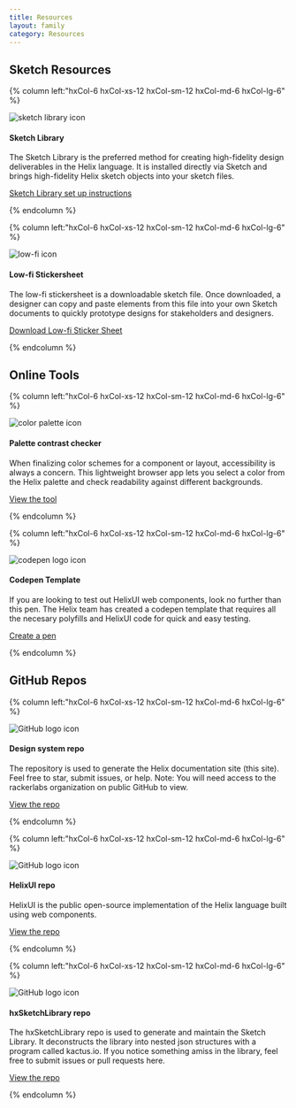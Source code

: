 ```yaml
---
title: Resources
layout: family
category: Resources
---
```


<section class="static-section" markdown="1">

## Sketch Resources

<div class="hxRow"  markdown="1">

{% column left:"hxCol-6 hxCol-xs-12 hxCol-sm-12 hxCol-md-6 hxCol-lg-6" %}

<div class="resource-card">
  <div class="icon"><img src="{{site.baseurl}}/assets/images/sketch-library.svg" alt="sketch library icon"/>
    <h4>Sketch Library</h4>
  </div>
    <p>The Sketch Library is the preferred method for creating high-fidelity design deliverables in the Helix language. It is installed directly via Sketch and brings high-fidelity Helix sketch objects into your sketch files.</p>
    <a id="link" href="{{site.baseurl}}/resources/sketch-library.html">Sketch Library set up instructions</a>
</div>

{% endcolumn %}

{% column left:"hxCol-6 hxCol-xs-12 hxCol-sm-12 hxCol-md-6 hxCol-lg-6" %}

<div class="resource-card">
  <div ><img src="{{site.baseurl}}/assets/images/lo-fi.svg" alt="low-fi icon"/>
  	<h4>Low-fi Stickersheet</h4>
  </div>
    <p>The low-fi stickersheet is a downloadable sketch file. Once downloaded, a designer can copy and paste elements from this file into your own Sketch documents to quickly prototype designs for stakeholders and designers. </p>
    <a id="link" href="{{site.cdn_url}}/sketch/low-fi_helix_stickersheet_v0.1.sketch">Download Low-fi Sticker Sheet</a>
</div>

{% endcolumn %}

</div>

</section>

<section class="static-section" markdown="1">

## Online Tools

<div class="hxRow"  markdown="1">

{% column left:"hxCol-6 hxCol-xs-12 hxCol-sm-12 hxCol-md-6 hxCol-lg-6" %}

<div class="resource-card">
  <div class="icon"><img src="{{site.baseurl}}/assets/images/palette-contrast.svg" alt="color palette icon"/>
    <h4>Palette contrast checker</h4>
  </div>
    <p >When finalizing color schemes for a component or layout, accessibility is always a concern. This lightweight browser app lets you select a color from the Helix palette and check readability against different backgrounds.</p>
    <a id="link" target="_blank" href="http://citguy.com/PaletteContrast">View the tool</a>
</div>

{% endcolumn %}

{% column left:"hxCol-6 hxCol-xs-12 hxCol-sm-12 hxCol-md-6 hxCol-lg-6" %}

<div class="resource-card">
  <div class="icon"><img src="{{site.baseurl}}/assets/images/codepen.svg" alt="codepen logo icon"/>
    <h4>Codepen Template</h4>
  </div>
    <p >If you are looking to test out HelixUI web components, look no further than this pen. The Helix team has created a codepen template that requires all the necesary polyfills and HelixUI code for quick and easy testing.</p>
    <a id="link" target="_blank" href="https://codepen.io/pen?template=YaRqQg">Create a pen</a>
</div>

{% endcolumn %}

</div>
</section>

<section class="static-section" markdown="1">

## GitHub Repos

<div class="hxRow"  markdown="1">

{% column left:"hxCol-6 hxCol-xs-12 hxCol-sm-12 hxCol-md-6 hxCol-lg-6" %}

<div class="resource-card">
  <div class="icon"><img src="{{site.baseurl}}/assets/images/mark-github.svg" alt="GitHub logo icon"/>
    <h4>Design system repo</h4>
  </div>
    <p>The repository is used to generate the Helix documentation site (this site). Feel free to star, submit issues, or help. Note: You will need access to the rackerlabs organization on public GitHub to view.</p>
    <a id="link" target="_blank" href="https://github.com/rackerlabs/design-system">View the repo</a>
</div>

{% endcolumn %}

{% column left:"hxCol-6 hxCol-xs-12 hxCol-sm-12 hxCol-md-6 hxCol-lg-6" %}

<div class="resource-card">
  <div class="icon"><img src="{{site.baseurl}}/assets/images/mark-github.svg" alt="GitHub logo icon"/>
    <h4>HelixUI repo</h4>
  </div>
    <p>HelixUI is the public open-source implementation of the Helix language built using web components. </p>
    <a id="link" target="_blank" href="https://github.com/rackerlabs/helix-ui">View the repo</a>
</div>

{% endcolumn %}

{% column left:"hxCol-6 hxCol-xs-12 hxCol-sm-12 hxCol-md-6 hxCol-lg-6" %}

<div class="resource-card">
  <div class="icon"><img src="{{site.baseurl}}/assets/images/mark-github.svg" alt="GitHub logo icon"/>
    <h4>hxSketchLibrary repo</h4>
  </div>
    <p>The hxSketchLibrary repo is used to generate and maintain the Sketch Library. It deconstructs the library into nested json structures with a program called kactus.io. If you notice something amiss in the library, feel free to submit issues or pull requests here.</p>
    <a id="link" target="_blank" href="https://github.com/technabors/hxSketchLibrary">View the repo</a>
</div>

{% endcolumn %}

</div>

</section>


